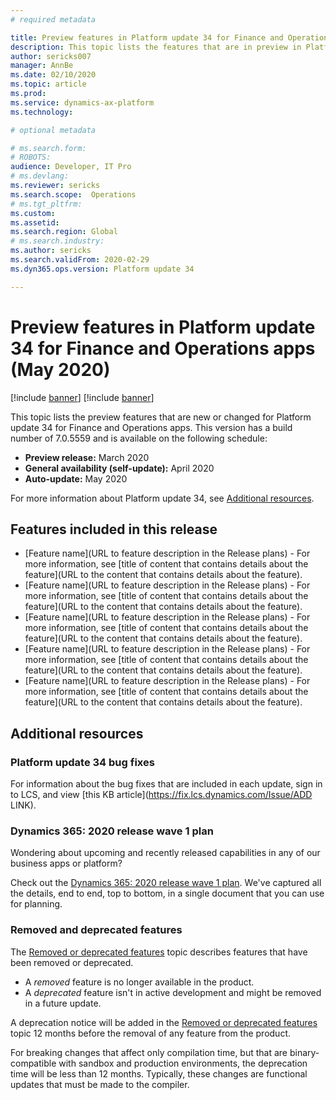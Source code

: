 ```yaml
---
# required metadata

title: Preview features in Platform update 34 for Finance and Operations apps (May 2020)
description: This topic lists the features that are in preview in Platform update 34 for Finance and Operations apps. 
author: sericks007
manager: AnnBe
ms.date: 02/10/2020
ms.topic: article
ms.prod: 
ms.service: dynamics-ax-platform
ms.technology: 

# optional metadata

# ms.search.form: 
# ROBOTS: 
audience: Developer, IT Pro
# ms.devlang: 
ms.reviewer: sericks
ms.search.scope:  Operations
# ms.tgt_pltfrm: 
ms.custom: 
ms.assetid:
ms.search.region: Global
# ms.search.industry: 
ms.author: sericks
ms.search.validFrom: 2020-02-29
ms.dyn365.ops.version: Platform update 34

---
```

# Preview features in Platform update 34 for Finance and Operations apps (May 2020)

[!include [banner](../includes/banner.md)]
[!include [banner](../includes/preview-banner.md)]

This topic lists the preview features that are new or changed for Platform update 34 for Finance and Operations apps. This version has a build number of 7.0.5559 and is available on the following schedule:

- **Preview release:** March 2020
- **General availability (self-update):** April 2020
- **Auto-update:** May 2020

For more information about Platform update 34, see [Additional resources](whats-new-platform-update-33.md#additional-resources).

## Features included in this release

- [Feature name](URL to feature description in the Release plans) - For more information, see [title of content that contains details about the feature](URL to the content that contains details about the feature).
- [Feature name](URL to feature description in the Release plans) - For more information, see [title of content that contains details about the feature](URL to the content that contains details about the feature).
- [Feature name](URL to feature description in the Release plans) - For more information, see [title of content that contains details about the feature](URL to the content that contains details about the feature).
- [Feature name](URL to feature description in the Release plans) - For more information, see [title of content that contains details about the feature](URL to the content that contains details about the feature).
- [Feature name](URL to feature description in the Release plans) - For more information, see [title of content that contains details about the feature](URL to the content that contains details about the feature).


## Additional resources

### Platform update 34 bug fixes

For information about the bug fixes that are included in each update, sign in to LCS, and view [this KB article](https://fix.lcs.dynamics.com/Issue/ADD LINK).

### Dynamics 365: 2020 release wave 1 plan

Wondering about upcoming and recently released capabilities in any of our business apps or platform?

Check out the [Dynamics 365: 2020 release wave 1 plan](https://docs.microsoft.com/dynamics365-release-plan/2020wave1/index). We've captured all the details, end to end, top to bottom, in a single document that you can use for planning.

### Removed and deprecated features

The [Removed or deprecated features](../../dev-itpro/migration-upgrade/deprecated-features.md) topic describes features that have been removed or deprecated.

- A *removed* feature is no longer available in the product.
- A *deprecated* feature isn't in active development and might be removed in a future update.

A deprecation notice will be added in the [Removed or deprecated features](../../dev-itpro/migration-upgrade/deprecated-features.md) topic 12 months before the removal of any feature from the product.

For breaking changes that affect only compilation time, but that are binary-compatible with sandbox and production environments, the deprecation time will be less than 12 months. Typically, these changes are functional updates that must be made to the compiler.
